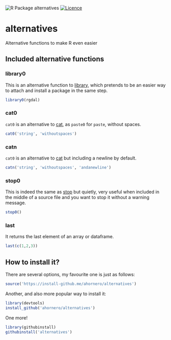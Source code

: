![R Package alternatives](https://img.shields.io/badge/R%20Package-alternatives-blue.svg)
[![Licence](https://img.shields.io/badge/license-GPLv3-orange.svg)](http://www.gnu.org/licenses/gpl-3.0.html)

# alternatives
Alternative functions to make R even easier

## Included alternative functions

### library0
This is an alternative function to [library](https://stat.ethz.ch/R-manual/R-devel/library/base/html/library.html), which pretends to be an easier way to attach and install a package in the same step.
```R
library0(rgdal)
```

### cat0
`cat0` is an alternative to [cat](https://stat.ethz.ch/R-manual/R-devel/library/base/html/cat.html), as `paste0` for `paste`, without spaces.
```R
cat0('string', 'withoutspaces')
```

### catn
`cat0` is an alternative to [cat](https://stat.ethz.ch/R-manual/R-devel/library/base/html/cat.html) but including a newline by default.
```R
catn('string', 'withoutspaces', 'andanewline')
```

### stop0
This is indeed the same as [stop](https://stat.ethz.ch/R-manual/R-devel/library/base/html/stop.html) but quietly, very useful when included in the middle of a source file and you want to stop it without a warning message.
```R
stop0()
```

### last
It returns the last element of an array or dataframe.
```R
last(c(1,2,3))
```

## How to install it?
There are several options, my favourite one is just as follows:
```R
source('https://install-github.me/ahornero/alternatives')
```
Another, and also more popular way to install it:
```R
library(devtools)
install_github('ahornero/alternatives')
```
One more!
```R
library(githubinstall)
githubinstall('alternatives')
```
